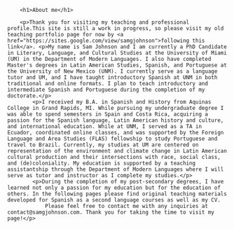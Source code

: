 <html>
    <head>
        <style>
h1 {color:purple;}
p {color:purple;}
</style>
    </head>
    <body>
        
        <h1>About me</h1>
        
        <p>Thank you for visiting my teaching and professional profile.This site is still a work in progress, so please visit my old teaching portfolio page for now by <a href="https://sites.google.com/view/samgjohnson">following this link</a>. <p>My name is Sam Johnson and I am currently a PhD Candidate in Literary, Language, and Cultural Studies at the University of Miami (UM) in the Department of Modern Languages. I also have completed Master's degrees in Latin American Studies, Spanish, and Portuguese at the University of New Mexico (UNM). I currently serve as a language tutor and UM, and I have taught introductory Spanish at UNM in both traditional and online formats. I plan to teach introductory and intermediate Spanish and Portuguese during the completion of my doctorate.</p>
            <p>I received my B.A. in Spanish and History from Aquinas College in Grand Rapids, MI. While pursuing my undergraduate degree I was able to spend semesters in Spain and Costa Rica, acquiring a passion for the Spanish language, Latin American history and culture, and international education. While at UNM, I served as a TA in Ecuador, coordinated online classes, and was supported by the Foreign Language and Area Studies (FLAS) fellowship to study Portuguese and travel to Brazil. Currently, my studies at UM are centered on representation of the environment and climate change in Latin American cultural production and their intersections with race, social class, and (de)coloniality. My education is supported by a teaching assistantship through the Department of Modern Languages where I will serve as tutor and instructor as I complete my studies.</p> 
            <p>During the completion of my post-secondary degrees, I have learned not only a passion for my education but for the education of others. In the following pages please find original teaching materials developed for Spanish as a second language courses as well as my CV. 
                Please feel free to contact me with any inquiries at contact@samgjohnson.com. Thank you for taking the time to visit my page!</p>
